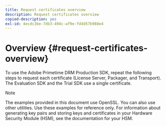 ```yaml
---
title: Request certificates overview
description: Request certificates overview
copied-description: yes
exl-id: 4ecdc3be-7db3-494c-af9e-fd4d57b988e4
---
```

# Overview {#request-certificates-overview}

To use the Adobe Primetime DRM Production SDK, repeat the following steps to request each certificate (License Server, Packager, and Transport). The Evaluation SDK and the Trial SDK use a single certificate.

>[!NOTE]
>
>The examples provided in this document use OpenSSL. You can also use other utilities. Use these examples for reference only. For information about generating key pairs and storing keys and certificates in your Hardware Security Module (HSM), see the documentation for your HSM.

